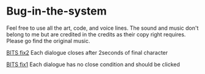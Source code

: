 # Bug-in-the-system

Feel free to use all the art, code, and voice lines. The sound and music don't belong to me but are credited in the credits as their copy right requires. Please go find the original music.

[BITS fix2](https://github.com/Ionox-studios/Bug-in-the-system/blob/main/BITSfix2.zip) Each dialogue closes after 2seconds of final character

[BITS fix1](https://github.com/Ionox-studios/Bug-in-the-system/blob/main/ifDialogueBrokenBITSFix1PostDeadline.zip) Each dialogue has no close condition and should be clicked
